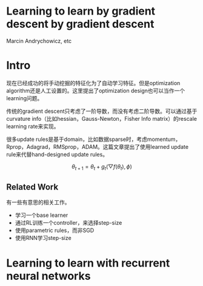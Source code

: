 # Learning to learn by gradient descent by gradient descent

Marcin Andrychowicz, etc

# Intro

现在已经成功的将手动挖掘的特征化为了自动学习特征。但是optimization algorithm还是人工设置的。这里提出了optimization design也可以当作一个learning问题。

传统的gradient descent只考虑了一阶导数，而没有考虑二阶导数。可以通过基于curvature info（比如hessian，Gauss-Newton，Fisher Info matrix）的rescale learning rate来实现。

很多update rules是基于domain，比如数据sparse时，考虑momentum，Rprop，Adagrad，RMSprop，ADAM。这篇文章提出了使用learned update rule来代替hand-designed update rules。

$$\theta_{t+1} = \theta_t + g_t(\bigtriangledown f(\theta_t), \phi)$$

## Related Work

有一些有意思的相关工作。

+ 学习一个base learner
+ 通过RL训练一个controller，来选择step-size
+ 使用parametric rules，而非SGD
+ 使用RNN学习step-size

# Learning to learn with recurrent neural networks

